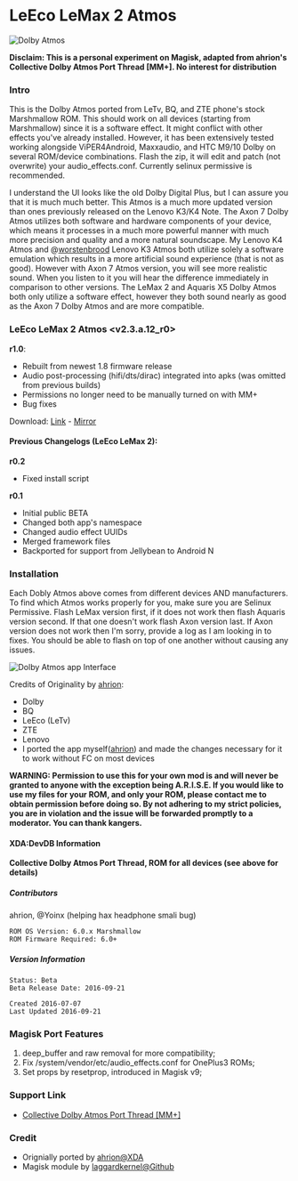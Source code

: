 # LeEco LeMax 2 Atmos

![Dolby Atmos](https://s13.postimg.org/eq742bjv9/Logo_Dolby_Atmos_svg.png?dl=1)

**Disclaim: This is a personal experiment on Magisk, adapted from ahrion's Collective Dolby Atmos Port Thread [MM+]. No interest for distribution**

### Intro

This is the Dolby Atmos ported from LeTv, BQ, and ZTE phone's stock Marshmallow ROM. This should work on all devices (starting from Marshmallow) since it is a software effect. It might conflict with other effects you've already installed. However, it has been extensively tested working alongside ViPER4Android, Maxxaudio, and HTC M9/10 Dolby on several ROM/device combinations. Flash the zip, it will edit and patch (not overwrite) your audio_effects.conf. Currently selinux permissive is recommended.

I understand the UI looks like the old Dolby Digital Plus, but I can assure you that it is much much better. This Atmos is a much more updated version than ones previously released on the Lenovo K3/K4 Note. The Axon 7 Dolby Atmos utilizes both software and hardware components of your device, which means it processes in a much more powerful manner with much more precision and quality and a more natural soundscape. My Lenovo K4 Atmos and @[worstenbrood](http://forum.xda-developers.com/member.php?u=981278) Lenovo K3 Atmos both utilize solely a software emulation which results in a more artificial sound experience (that is not as good). However with Axon 7 Atmos version, you will see more realistic sound. When you listen to it you will hear the difference immediately in comparison to other versions. The LeMax 2 and Aquaris X5 Dolby Atmos both only utilize a software effect, however they both sound nearly as good as the Axon 7 Dolby Atmos and are more compatible.

### LeEco LeMax 2 Atmos <v2.3.a.12_r0>

**r1.0**:

- Rebuilt from newest 1.8 firmware release
- Audio post-processing (hifi/dts/dirac) integrated into apks (was omitted from previous builds)
- Permissions no longer need to be manually turned on with MM+
- Bug fixes

Download: [Link](https://drive.google.com/file/d/0BxlY-VYiFXU7cFB2cUNjX1JoQU0/view?usp=sharing) - [Mirror](https://www.dropbox.com/s/xu2pulree4yzi0k/dax_aquaris_r0.3_signed.zip?dl=0)

#### Previous Changelogs (LeEco LeMax 2):

**r0.2**

- Fixed install script

**r0.1**

- Initial public BETA
- Changed both app's namespace
- Changed audio effect UUIDs
- Merged framework files
- Backported for support from Jellybean to Android N

### Installation

Each Dobly Atmos above comes from different devices AND manufacturers. To find which Atmos works properly for you, make sure you are Selinux Permissive. Flash LeMax version first, if it does not work then flash Aquaris version second. If that one doesn't work flash Axon version last. If Axon version does not work then I'm sorry, provide a log as I am looking in to fixes. You should be able to flash on top of one another without causing any issues.

![Dolby Atmos app Interface](https://img.xda-cdn.com/SNOpo8COXcCngH3Ch61PdGfAfKg=/https%3A%2F%2Fs32.postimg.org%2Fyo3au3o5h%2FScreenshot_20160710_160615.png)

Credits of Originality by [ahrion](http://forum.xda-developers.com/member.php?u=5357345):

- Dolby
- BQ
- LeEco (LeTv)
- ZTE
- Lenovo
- I ported the app myself([ahrion](http://forum.xda-developers.com/member.php?u=5357345)) and made the changes necessary for it to work without FC on most devices

**WARNING: Permission to use this for your own mod is and will never be granted to anyone with the exception being A.R.I.S.E. If you would like to use my files for your ROM, and only your ROM, please contact me to obtain permission before doing so. By not adhering to my strict policies, you are in violation and the issue will be forwarded promptly to a moderator. You can thank kangers.**

#### XDA:DevDB Information

**Collective Dolby Atmos Port Thread, ROM for all devices (see above for details)**

##### Contributors

ahrion, @Yoinx (helping hax headphone smali bug)
```
ROM OS Version: 6.0.x Marshmallow
ROM Firmware Required: 6.0+
```

##### Version Information

```
Status: Beta
Beta Release Date: 2016-09-21

Created 2016-07-07
Last Updated 2016-09-21
```

### Magisk Port Features

1. deep_buffer and raw removal for more compatibility;
2. Fix /system/vendor/etc/audio_effects.conf for OnePlus3 ROMs;
3. Set props by resetprop, introduced in Magisk v9;

### Support Link

- [Collective Dolby Atmos Port Thread [MM+]](http://forum.xda-developers.com/android/software/soundmod-axon-7-dolby-atmos-t3412342)

### Credit
- Orignially ported by [ahrion@XDA](http://forum.xda-developers.com/member.php?u=5357345)
- Magisk module by [laggardkernel@Github](https://github.com/laggardkernel)


